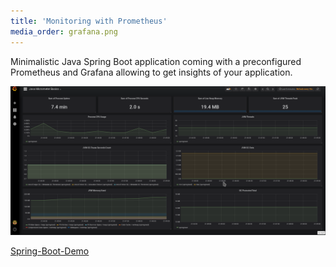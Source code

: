 ```yaml
---
title: 'Monitoring with Prometheus'
media_order: grafana.png
---
```


Minimalistic Java Spring Boot application coming with a preconfigured Prometheus and Grafana allowing to get insights of your application.

![](grafana.png?link&cropResize=300,300)

[Spring-Boot-Demo](https://repo.rootknecht.net/knecht/spring-boot-demo)
